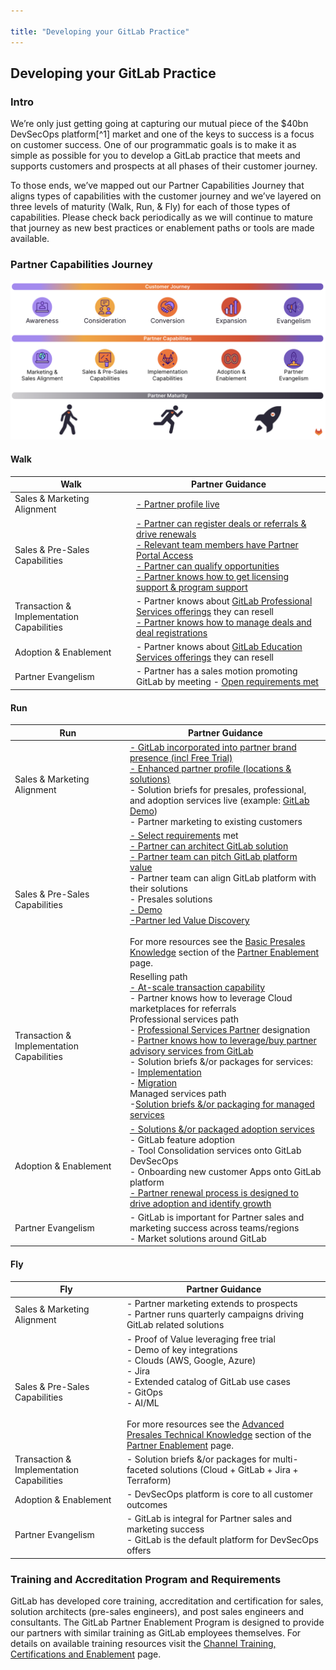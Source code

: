 ```yaml
---

title: "Developing your GitLab Practice"
---
```










## **Developing your GitLab Practice**


### **Intro**

We’re only just getting going at capturing our mutual piece of the $40bn DevSecOps platform[^1] market and one of the keys to success is a focus on customer success. One of our programmatic goals is to make it as simple as possible for you to develop a GitLab practice that meets and supports customers and prospects at all phases of their customer journey.

To those ends, we’ve mapped out our Partner Capabilities Journey that aligns types of capabilities with the customer journey and we’ve layered on three levels of maturity (Walk, Run, & Fly) for each of those types of capabilities. Please check back periodically as we will continue to mature that journey as new best practices or enablement paths or tools are made available.


### **Partner Capabilities Journey**

![Partner Capabilities Journey](./images/Partner_Capabilities_Journey-1.1.png)

#### **Walk**


| Walk                                      | Partner Guidance                                                                                                                                                                                                                                                                                                                                                                                                                                                                                |
| ----------------------------------------- | ----------------------------------------------------------------------------------------------------------------------------------------------------------------------------------------------------------------------------------------------------------------------------------------------------------------------------------------------------------------------------------------------------------------------------------------------------------------------------------------------- |
| Sales & Marketing Alignment               | [\- Partner profile live](https://partners.gitlab.com/prm/English/s/assets?id=464613)                                                                                                                                                                                                                                                                                                                                                                                                           |
| Sales & Pre-Sales Capabilities            | [\- Partner can register deals or referrals & drive renewals](https://partners.gitlab.com/prm/English/s/assets?id=414926)<br>[\- Relevant team members have Partner Portal Access](https://partners.gitlab.com/prm/English/s/assets?id=414926)<br>[\- Partner can qualify opportunities](https://partners.gitlab.com/prm/English/s/assets?id=458580&q=qualify)<br>[\- Partner knows how to get licensing support & program support](https://partners.gitlab.com/prm/English/s/assets?id=414926) |
| Transaction & Implementation Capabilities | \- Partner knows about [GitLab Professional Services offerings](https://about.gitlab.com/services/catalog/) they can resell<br>[\- Partner knows how to manage deals and deal registrations](https://partners.gitlab.com/prm/English/s/assets?id=435969)                                                                                                                                                                                                                                        |
| Adoption & Enablement                     | \- Partner knows about [GitLab Education Services offerings](https://about.gitlab.com/services/catalog/) they can resell                                                                                                                                                                                                                                                                                                                                                                    |
| Partner Evangelism                        | \- Partner has a sales motion promoting GitLab by meeting - [Open requirements met](/handbook/resellers/Channel-Program-Guide/)                                                                                                                                                                                                                                                                                                                                         |


#### **Run**


| Run                                       | Partner Guidance                                                                                                                                                                                                                                                                                                                                                                                                                                                                                                                                                                                                                                                                                                                                                                                                                                                                                |
| ----------------------------------------- | ----------------------------------------------------------------------------------------------------------------------------------------------------------------------------------------------------------------------------------------------------------------------------------------------------------------------------------------------------------------------------------------------------------------------------------------------------------------------------------------------------------------------------------------------------------------------------------------------------------------------------------------------------------------------------------------------------------------------------------------------------------------------------------------------------------------------------------------------------------------------------------------------- |
| Sales & Marketing Alignment               | [\- GitLab incorporated into partner brand presence (incl Free Trial)](https://partners.gitlab.com/prm/English/c/marketing)<br>[\- Enhanced partner profile (locations & solutions)](https://partners.gitlab.com/prm/English/s/assets?id=464613)<br>\- Solution briefs for presales, professional, and adoption services live (example: [GitLab Demo](https://partners.gitlab.com/prm/English/s/assets?id=460934))<br>\- Partner marketing to existing customers                                                                                                                                                                                                                                                                                                                                                                                                                                |
| Sales & Pre-Sales Capabilities            | [\- Select requirements](/handbook/resellers/Channel-Program-Guide/) met<br>[\- Partner can architect GitLab solution](https://docs.gitlab.com/ee/administration/reference_architectures/)<br>[\- Partner team can pitch GitLab platform value](https://partners.gitlab.com/prm/English/s/assets?collectionId=49426&id=361255)<br>\- Partner team can align GitLab platform with their solutions<br>\- Presales solutions<br>[\- Demo](https://partners.gitlab.com/prm/English/s/assets?q=demo)<br>[\-Partner led Value Discovery](https://partners.gitlab.com/prm/English/s/assets?collectionId=55659&id=463538)<br><br>For more resources see the [Basic Presales Knowledge](/handbook/resellers/partner-enablement/#basic-presales-knowledge) section of the [Partner Enablement](/handbook/resellers/partner-enablement/) page.                                                                                                                                                                                                                                                       |
| Transaction & Implementation Capabilities | Reselling path<br>[\- At-scale transaction capability](https://partners.gitlab.com/prm/English/s/assets?id=414926)<br>\- Partner knows how to leverage Cloud marketplaces for referrals<br>Professional services path<br>\- [Professional Services Partner](/handbook/resellers/Channel-Program-Guide/) designation<br>\- [Partner knows how to leverage/buy partner advisory services from GitLab](https://partners.gitlab.com/prm/English/s/assets?id=414926)<br>\- Solution briefs &/or packages for services:<br>\- [Implementation](https://partners.gitlab.com/prm/English/s/assets?collectionId=49989)<br>\- [Migration](https://partners.gitlab.com/prm/English/s/assets?collectionId=49986)<br>Managed services path<br>\-[Solution briefs &/or packaging for managed services](https://partners.gitlab.com/prm/English/s/assets?collectionId=49432&id=463554) |
| Adoption & Enablement                     | [\- Solutions &/or packaged adoption services](https://partners.gitlab.com/prm/English/s/assets?collectionId=55025)<br>\- GitLab feature adoption<br>\- Tool Consolidation services onto GitLab DevSecOps<br>\- Onboarding new customer Apps onto GitLab platform<br>[\- Partner renewal process is designed to drive adoption and identify growth](https://partners.gitlab.com/prm/English/c/workshops)                                                                                                                                                                                                                                                                                                                                                                                                                                                                                        |
| Partner Evangelism                        | \- GitLab is important for Partner sales and marketing success across teams/regions<br>\- Market solutions around GitLab                                                                                                                                                                                                                                                                                                                                                                                                                                                                                                                                                                                                                                                                                                                                                                        |

#### **Fly**


| Fly                                       | Partner Guidance                                                                                                                                                                        |
| ----------------------------------------- | --------------------------------------------------------------------------------------------------------------------------------------------------------------------------------------- |
| Sales & Marketing Alignment               | \- Partner marketing extends to prospects<br>\- Partner runs quarterly campaigns driving GitLab related solutions                                                                       |
| Sales & Pre-Sales Capabilities            | \- Proof of Value leveraging free trial<br>\- Demo of key integrations<br>\- Clouds (AWS, Google, Azure)<br>\- Jira<br>\- Extended catalog of GitLab use cases<br>\- GitOps<br>\- AI/ML <br><br>For more resources see the [Advanced Presales Technical Knowledge](/handbook/resellers/partner-enablement/#advanced-presales--technical-knowledge) section of the [Partner Enablement](/handbook/resellers/partner-enablement/) page.|
| Transaction & Implementation Capabilities | \- Solution briefs &/or packages for multi-faceted solutions (Cloud + GitLab + Jira + Terraform)                                                                                        |
| Adoption & Enablement                     | \- DevSecOps platform is core to all customer outcomes                                                                                                                                  |
| Partner Evangelism                        | \- GitLab is integral for Partner sales and marketing success<br>\- GitLab is the default platform for DevSecOps offers                                                                  |

### **Training and Accreditation Program and Requirements**

GitLab has developed core training, accreditation and certification for sales, solution architects (pre-sales engineers), and post sales engineers and consultants. The GitLab Partner Enablement Program is designed to provide our partners with similar training as GitLab employees themselves. For details on available training resources visit the [Channel Training, Certifications and Enablement](/handbook/resellers/training/) page.
